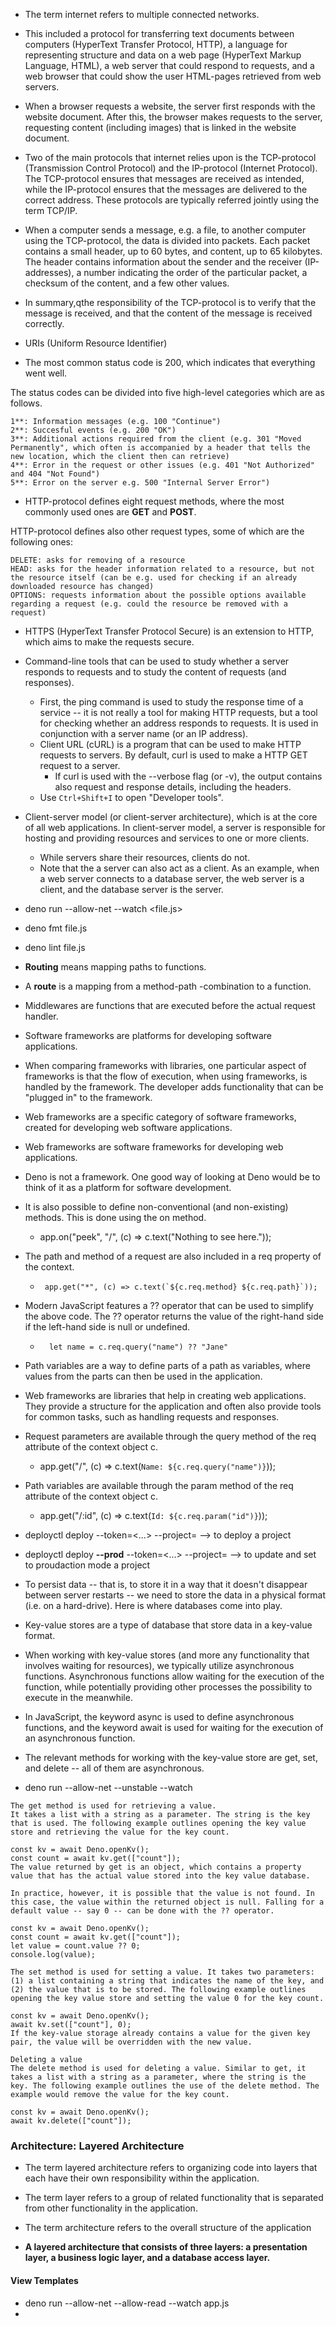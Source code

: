 * The term internet refers to multiple connected networks.

* This included a protocol for transferring text documents between computers (HyperText Transfer Protocol, HTTP), a language for representing structure and data on a web page (HyperText Markup Language, HTML), a web server that could respond to requests, and a web browser that could show the user HTML-pages retrieved from web servers.

* When a browser requests a website, the server first responds with the website document. After this, the browser makes requests to the server, requesting content (including images) that is linked in the website document.

* Two of the main protocols that internet relies upon is the TCP-protocol (Transmission Control Protocol) and the IP-protocol (Internet Protocol). The TCP-protocol ensures that messages are received as intended, while the IP-protocol ensures that the messages are delivered to the correct address. These protocols are typically referred jointly using the term TCP/IP.

* When a computer sends a message, e.g. a file, to another computer using the TCP-protocol, the data is divided into packets. Each packet contains a small header, up to 60 bytes, and content, up to 65 kilobytes. The header contains information about the sender and the receiver (IP-addresses), a number indicating the order of the particular packet, a checksum of the content, and a few other values.

* In summary,qthe responsibility of the TCP-protocol is to verify that the message is received, and that the content of the message is received correctly.

* URIs (Uniform Resource Identifier)

* The most common status code is 200, which indicates that everything went well.

The status codes can be divided into five high-level categories which are as follows.

```
1**: Information messages (e.g. 100 "Continue")
2**: Succesful events (e.g. 200 "OK")
3**: Additional actions required from the client (e.g. 301 "Moved Permanently", which often is accompanied by a header that tells the new location, which the client then can retrieve)
4**: Error in the request or other issues (e.g. 401 "Not Authorized" and 404 "Not Found")
5**: Error on the server e.g. 500 "Internal Server Error")
```
* HTTP-protocol defines eight request methods, where the most commonly used ones are **GET** and **POST**.

HTTP-protocol defines also other request types, some of which are the following ones:
```
DELETE: asks for removing of a resource
HEAD: asks for the header information related to a resource, but not the resource itself (can be e.g. used for checking if an already downloaded resource has changed)
OPTIONS: requests information about the possible options available regarding a request (e.g. could the resource be removed with a request)
```
* HTTPS (HyperText Transfer Protocol Secure) is an extension to HTTP, which aims to make the requests secure.

* Command-line tools that can be used to study whether a server responds to requests and to study the content  of requests (and responses).
	- First, the ping command is used to study the response time of a service -- it is not really a tool for making HTTP requests, but a tool for checking whether an address responds to requests. It is used in conjunction with a server name (or an IP address).
	- Client URL (cURL) is a program that can be used to make HTTP requests to servers. By default, curl is used to make a HTTP GET request to a server.
		- If curl is used with the --verbose flag (or -v), the output contains also request and response details, including the headers. 
	- Use `Ctrl+Shift+I` to open "Developer tools".
	 
* Client-server model (or client-server architecture), which is at the core of all web applications. In client-server model, a server is responsible for hosting and providing resources and services to one or more clients.
	- While servers share their resources, clients do not.
	- Note that the a server can also act as a client.
 As an example, when a web server connects to a database server, the web server is a client, and the database server is the server.

* deno run --allow-net --watch <file.js>
* deno fmt file.js 
* deno lint file.js
  

* **Routing** means mapping paths to functions.
- A **route** is a mapping from a method-path -combination to a function.


* Middlewares are functions that are executed before the actual request handler.

* Software frameworks are platforms for developing software applications.

* When comparing frameworks with libraries, one particular aspect of frameworks is that the flow of execution, when using frameworks, is handled by the framework. The developer adds functionality that can be "plugged in" to the framework.

* Web frameworks are a specific category of software frameworks, created for developing web software applications.
- Web frameworks are software frameworks for developing web applications.

* Deno is not a framework. One good way of looking at Deno would be to think of it as a platform for software development.

* It is also possible to define non-conventional (and non-existing) methods. This is done using the on method. 
	- app.on("peek", "/", (c) => c.text("Nothing to see here."));	

* The path and method of a request are also included in a req property of the context. 
	- `` app.get("*", (c) => c.text(`${c.req.method} ${c.req.path}`));``

* Modern JavaScript features a ?? operator that can be used to simplify the above code. The ?? operator returns the value of the right-hand side if the left-hand side is null or undefined.
	- ``  let name = c.req.query("name") ?? "Jane"``

* Path variables are a way to define parts of a path as variables, where values from the parts can then be used in the application.

* Web frameworks are libraries that help in creating web applications. They provide a structure for the application and often also provide tools for common tasks, such as handling requests and responses.

* Request parameters are available through the query method of the req attribute of the context object c.
	- app.get("/", (c) => c.text(`Name: ${c.req.query("name")}`));

* Path variables are available through the param method of the req attribute of the context object c.
	- app.get("/:id", (c) => c.text(`Id: ${c.req.param("id")}`));


* deployctl deploy --token=<...> --project=<name> --> to deploy a project

* deployctl deploy **--prod** --token=<...> --project=<name> --> to update and set to proudaction mode a project

* To persist data -- that is, to store it in a way that it doesn't disappear between server restarts -- we need to store the data in a physical format (i.e. on a hard-drive). Here is where databases come into play.

* Key-value stores are a type of database that store data in a key-value format.

* When working with key-value stores (and more any functionality that involves waiting for resources), we typically utilize asynchronous functions. Asynchronous functions allow waiting for the execution of the function, while potentially providing other processes the possibility to execute in the meanwhile.

* In JavaScript, the keyword async is used to define asynchronous functions, and the keyword await is used for waiting for the execution of an asynchronous function.

* The relevant methods for working with the key-value store are get, set, and delete -- all of them are asynchronous.

* deno run --allow-net --unstable --watch

```
The get method is used for retrieving a value.
It takes a list with a string as a parameter. The string is the key that is used. The following example outlines opening the key value store and retrieving the value for the key count.

const kv = await Deno.openKv();
const count = await kv.get(["count"]);
The value returned by get is an object, which contains a property value that has the actual value stored into the key value database.

In practice, however, it is possible that the value is not found. In this case, the value within the returned object is null. Falling for a default value -- say 0 -- can be done with the ?? operator.

const kv = await Deno.openKv();
const count = await kv.get(["count"]);
let value = count.value ?? 0;
console.log(value);
```

```
The set method is used for setting a value. It takes two parameters: (1) a list containing a string that indicates the name of the key, and (2) the value that is to be stored. The following example outlines opening the key value store and setting the value 0 for the key count.

const kv = await Deno.openKv();
await kv.set(["count"], 0);
If the key-value storage already contains a value for the given key pair, the value will be overridden with the new value.
```

```
Deleting a value
The delete method is used for deleting a value. Similar to get, it takes a list with a string as a parameter, where the string is the key. The following example outlines the use of the delete method. The example would remove the value for the key count.

const kv = await Deno.openKv();
await kv.delete(["count"]);
```

### Architecture: Layered Architecture
* The term layered architecture refers to organizing code into layers that each have their own responsibility within the application. 

* The term layer refers to a group of related functionality that is separated from other functionality in the application. 

* The term architecture refers to the overall structure of the application

* **A layered architecture that consists of three layers: a presentation layer, a business logic layer, and a database access layer.**


#### View Templates

* deno run --allow-net --allow-read --watch app.js
* 

 



















